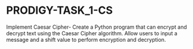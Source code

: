 # PRODIGY-TASK_1-CS
Implement Caesar Cipher- Create a Python program that can encrypt and decrypt text using the Caesar Cipher algorithm. Allow users to input a message and a shift value to perform encryption and decryption.
